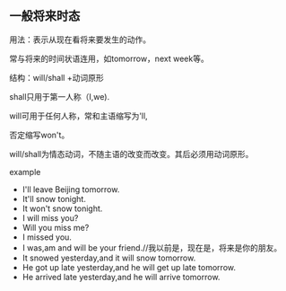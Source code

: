 ## 一般将来时态
用法：表示从现在看将来要发生的动作。

常与将来的时间状语连用，如tomorrow，next week等。

结构：will/shall +动词原形

shall只用于第一人称（I,we).

will可用于任何人称，常和主语缩写为'll,

否定缩写won't。

will/shall为情态动词，不随主语的改变而改变。其后必须用动词原形。

example

- I'll leave Beijing tomorrow.
- It'll snow tonight.
- It won't snow tonight.
- I will miss you?
- Will you miss me?
- I missed you.
- I was,am and will be your friend.//我以前是，现在是，将来是你的朋友。
- It snowed yesterday,and it will snow tomorrow.
- He got up late yesterday,and he will get up late tomorrow.
- He arrived late yesterday,and he will arrive tomorrow.